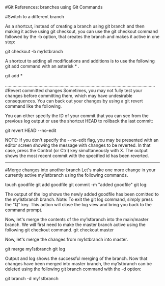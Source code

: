 #Git References: branches using Git Commands

#Switch to a different branch

As a shortcut, instead of creating a branch using git branch and then making it active using git checkout, you can use the git checkout command followed by the -b option, that creates the branch and makes it active in one step:

git checkout -b my1stbranch


A shortcut to adding all modifications and additions is to use the following git add command with an asterisk * .

git add *

.........................................................................................................................
#Revert committed changes
Sometimes, you may not fully test your changes before committing them, which may have undesirable consequences. You can back out your changes by using a git revert command like the following.

You can either specify the ID of your commit that you can see from the previous log output or use the shortcut HEAD to rollback the last commit:

git revert HEAD --no-edit

NOTE: If you don't specify the --no-edit flag, you may be presented with an editor screen showing the message with changes to be reverted. In that case, press the Control (or Ctrl) key simultaneously with X.
The output shows the most recent commit with the specified id has been reverted.

-------------------------------------------------------------------------------------------------------------------------
#Merge changes into another branch
Let's make one more change in your currently active my1stbranch using the following commands.

touch goodfile
git add goodfile
git commit -m "added goodfile"
git log

The output of the log shows the newly added goodfile has been comitted to the my1stbranch branch.
Note: To exit the git log command, simply press the "Q" key. This action will close the log view and bring you back to the command prompt.

Now, let's merge the contents of the my1stbranch into the main/master branch. We will first need to make the master branch active using the following git checkout command.
git checkout master

Now, let's merge the changes from my1stbranch into master.

git merge my1stbranch
git log

Output and log shows the successful merging of the branch.
Now that changes have been merged into master branch, the my1stbranch can be deleted using the following git branch command with the -d option:

git branch -d my1stbranch

